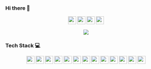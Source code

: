 ### Hi there 👋 
<p align="center">   
  <a href="mailto:gouthamireddygodhala@protonmail.com" target="_blank"><img height="25" src="https://img.shields.io/badge/protonmail-c14438?&style=for-the-badge&logo=email&logoColor=white"></a>   
  <a href="https://linkedin.com/in/gouthami-reddy-godhala" target="_blank"><img height="25" src="https://img.shields.io/badge/-LinkedIn-0e76a8?style=for-the-badge&logo=Linkedin&logoColor=white"></a>   
  <a href="https://gouthamireddy2507.github.io" target="_blank"><img height="25" src="https://img.shields.io/badge/Website-3b5998?style=for-the-badge&logo=google-chrome&logoColor=white"></a>   
  <a href="https://www.quora.com/profile/Gouthami-Reddy-115" target="_blank"><img height="25" src="https://img.shields.io/badge/Quora-c14438?style=for-the-badge&logo=quora&logoColor=white"></a> 
</p> 
<p align="center">
  <img src="https://komarev.com/ghpvc/?username=gouthamireddy2507&color=red">
</p>

### Tech Stack 💻
<p align="center">   
  <img height="25" src="https://img.shields.io/badge/Python-3776AB?style=for-the-badge&logo=python&logoColor=white">   
  <img height="25" src="https://img.shields.io/badge/TensorFlow-FF6F00?style=for-the-badge&logo=tensorflow&logoColor=white">   
  <img height="25" src="https://img.shields.io/badge/PyTorch-EE4C2C?style=for-the-badge&logo=pytorch&logoColor=white">   
  <img height="25" src="https://img.shields.io/badge/scikit-learn-F7931E?style=for-the-badge&logo=scikit-learn&logoColor=white">   
  <img height="25" src="https://img.shields.io/badge/LaTeX-008080?style=for-the-badge&logo=latex&logoColor=white">   
  <img height="25" src="https://img.shields.io/badge/MongoDB-47A248?style=for-the-badge&logo=mongodb&logoColor=white">   
  <img height="25" src="https://img.shields.io/badge/ChromaDB-1E1E1E?style=for-the-badge&logo=redis&logoColor=white">   
  <img height="25" src="https://img.shields.io/badge/Redis-DC382D?style=for-the-badge&logo=redis&logoColor=white">   
  <img height="25" src="https://img.shields.io/badge/PostgreSQL-4169E1?style=for-the-badge&logo=postgresql&logoColor=white">   
  <img height="25" src="https://img.shields.io/badge/C++-00599C?style=for-the-badge&logo=cplusplus&logoColor=white">   
  <img height="25" src="https://img.shields.io/badge/Linux-FCC624?style=for-the-badge&logo=linux&logoColor=white">   
  <img height="25" src="https://img.shields.io/badge/Git-F05032?style=for-the-badge&logo=git&logoColor=white">   
  <img height="25" src="https://img.shields.io/badge/Power%20BI-000000?style=for-the-badge&logo=powerbi&logoColor=white">
</p>

